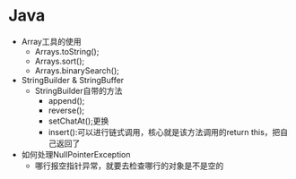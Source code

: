 # Java
- Array工具的使用
    - Arrays.toString();
    - Arrays.sort();
    - Arrays.binarySearch();
- StringBuilder & StringBuffer
    - StringBuilder自带的方法
        - append();
        - reverse();
        - setChatAt();更换
        - insert():可以进行链式调用，核心就是该方法调用的return
        this，把自己返回了
- 如何处理NullPointerException
    - 哪行报空指针异常，就要去检查哪行的对象是不是空的
